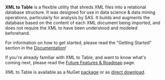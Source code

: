**XML to Table** is a flexible utility that shreds XML files into a relational database structure. It was designed for use in data science & data mining operations, particularly for analysis by SAS. It builds and augments the database based on the content of each XML document being imported, and does not require the XML to have been understood and modeled beforehand.

For information on how to get started, please read the "Getting Started" section in the [Documentation](Documentation.md)!

If you're already familiar with XML to Table, and want to know what's coming next, please read the [Future Features & Roadmap](FutureFeaturesRoadmap.md) page.

XML to Table is available as a NuGet [package](https://www.nuget.org/packages/XmlToTable/) or as [direct download](https://fxtu.codeplex.com/releases/view/618268).


